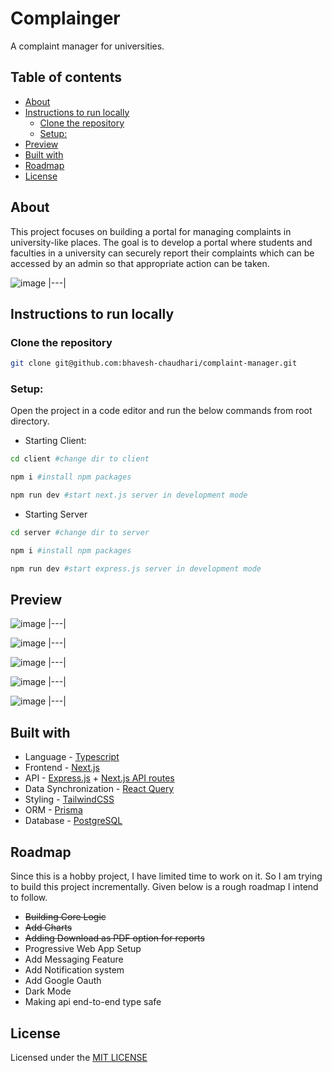 <h1>Complainger</h1>

A complaint manager for universities.

<h2>Table of contents</h2>

- [About](#about)
- [Instructions to run locally](#instructions-to-run-locally)
  - [Clone the repository](#clone-the-repository)
  - [Setup:](#setup)
- [Preview](#preview)
- [Built with](#built-with)
- [Roadmap](#roadmap)
- [License](#license)

## About

This project focuses on building a portal for managing complaints in university-like places. The goal is to develop a portal where students and faculties in a university can securely report their complaints which can be accessed by an admin so that appropriate action can be taken.

![image](https://user-images.githubusercontent.com/74975876/203619614-bd33b0e1-eeb3-4af4-a5b8-617095a344c6.png)
|---|

## Instructions to run locally

### Clone the repository

```sh
git clone git@github.com:bhavesh-chaudhari/complaint-manager.git
```

### Setup:

Open the project in a code editor and run the below commands from root directory.

- Starting Client:

```sh
cd client #change dir to client
```

```sh
npm i #install npm packages
```

```sh
npm run dev #start next.js server in development mode
```

- Starting Server

```sh
cd server #change dir to server
```

```sh
npm i #install npm packages
```

```sh
npm run dev #start express.js server in development mode
```

## Preview

![image](https://user-images.githubusercontent.com/74975876/203622383-1b2e113b-f9ca-4808-b3d9-b7574e736e63.png)
|---|

![image](https://user-images.githubusercontent.com/74975876/203622450-3018000e-1ad0-49b5-9dde-95a2f09dbeab.png)
|---|

![image](https://user-images.githubusercontent.com/74975876/203622526-52660530-dde2-4307-ab82-68742d89717b.png)
|---|

![image](https://user-images.githubusercontent.com/74975876/203622689-68918367-84eb-489f-9a94-dbfbee28d56b.png)
|---|

![image](https://user-images.githubusercontent.com/74975876/203625359-1c993579-285d-495e-b1d5-6b8b0f2174f8.png)
|---|

## Built with

- Language - [Typescript](https://www.typescriptlang.org/)
- Frontend - [Next.js](https://nextjs.org/)
- API - [Express.js](https://expressjs.com/) + [Next.js API routes](https://nextjs.org/docs/api-routes/introduction)
- Data Synchronization - [React Query](https://tanstack.com/query/v4)
- Styling - [TailwindCSS](https://tailwindcss.com/)
- ORM - [Prisma](https://www.prisma.io/)
- Database - [PostgreSQL](https://www.postgresql.org/)

## Roadmap

Since this is a hobby project, I have limited time to work on it. So I am trying to build this project incrementally. Given below is a rough roadmap I intend to follow.

- ~~Building Core Logic~~
- ~~Add Charts~~
- ~~Adding Download as PDF option for reports~~
- Progressive Web App Setup
- Add Messaging Feature
- Add Notification system
- Add Google Oauth
- Dark Mode
- Making api end-to-end type safe

## License

Licensed under the [MIT LICENSE](./LICENSE)
